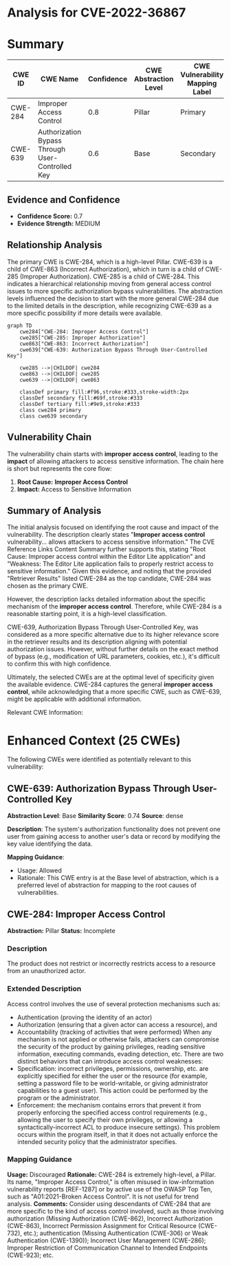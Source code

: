 # Analysis for CVE-2022-36867

# Summary
| CWE ID | CWE Name | Confidence | CWE Abstraction Level | CWE Vulnerability Mapping Label | CWE-Vulnerability Mapping Notes |
|---|---|---|---|---|---|
| CWE-284 | Improper Access Control | 0.8 | Pillar | Primary | Discouraged |
| CWE-639 | Authorization Bypass Through User-Controlled Key | 0.6 | Base | Secondary | Allowed |

## Evidence and Confidence

*   **Confidence Score:** 0.7
*   **Evidence Strength:** MEDIUM

## Relationship Analysis
The primary CWE is CWE-284, which is a high-level Pillar. CWE-639 is a child of CWE-863 (Incorrect Authorization), which in turn is a child of CWE-285 (Improper Authorization). CWE-285 is a child of CWE-284. This indicates a hierarchical relationship moving from general access control issues to more specific authorization bypass vulnerabilities. The abstraction levels influenced the decision to start with the more general CWE-284 due to the limited details in the description, while recognizing CWE-639 as a more specific possibility if more details were available.

```mermaid
graph TD
    cwe284["CWE-284: Improper Access Control"]
    cwe285["CWE-285: Improper Authorization"]
    cwe863["CWE-863: Incorrect Authorization"]
    cwe639["CWE-639: Authorization Bypass Through User-Controlled Key"]
    
    cwe285 -->|CHILDOF| cwe284
    cwe863 -->|CHILDOF| cwe285
    cwe639 -->|CHILDOF| cwe863
    
    classDef primary fill:#f96,stroke:#333,stroke-width:2px
    classDef secondary fill:#69f,stroke:#333
    classDef tertiary fill:#9e9,stroke:#333
    class cwe284 primary
    class cwe639 secondary
```

## Vulnerability Chain
The vulnerability chain starts with **improper access control**, leading to the **impact** of allowing attackers to access sensitive information. The chain here is short but represents the core flow:

1.  **Root Cause:** **Improper Access Control**
2.  **Impact:** Access to Sensitive Information

## Summary of Analysis
The initial analysis focused on identifying the root cause and impact of the vulnerability. The description clearly states "**Improper access control** vulnerability... allows attackers to access sensitive information." The CVE Reference Links Content Summary further supports this, stating "Root Cause: Improper access control within the Editor Lite application" and "Weakness: The Editor Lite application fails to properly restrict access to sensitive information." Given this evidence, and noting that the provided "Retriever Results" listed CWE-284 as the top candidate, CWE-284 was chosen as the primary CWE.

However, the description lacks detailed information about the specific mechanism of the **improper access control**. Therefore, while CWE-284 is a reasonable starting point, it is a high-level classification.

CWE-639, Authorization Bypass Through User-Controlled Key, was considered as a more specific alternative due to its higher relevance score in the retriever results and its description aligning with potential authorization issues. However, without further details on the exact method of bypass (e.g., modification of URL parameters, cookies, etc.), it's difficult to confirm this with high confidence.

Ultimately, the selected CWEs are at the optimal level of specificity given the available evidence. CWE-284 captures the general **improper access control**, while acknowledging that a more specific CWE, such as CWE-639, might be applicable with additional information.

Relevant CWE Information:

# Enhanced Context (25 CWEs)
The following CWEs were identified as potentially relevant to this vulnerability:

## CWE-639: Authorization Bypass Through User-Controlled Key
**Abstraction Level**: Base
**Similarity Score**: 0.74
**Source**: dense

**Description**:
The system's authorization functionality does not prevent one user from gaining access to another user's data or record by modifying the key value identifying the data.

**Mapping Guidance**:
- Usage: Allowed
- Rationale: This CWE entry is at the Base level of abstraction, which is a preferred level of abstraction for mapping to the root causes of vulnerabilities.

## CWE-284: Improper Access Control
**Abstraction:** Pillar
**Status:** Incomplete

### Description
The product does not restrict or incorrectly restricts access to a resource from an unauthorized actor.

### Extended Description
Access control involves the use of several protection mechanisms such as:
  - Authentication (proving the identity of an actor)
  - Authorization (ensuring that a given actor can access a resource), and
  - Accountability (tracking of activities that were performed)
When any mechanism is not applied or otherwise fails, attackers can compromise the security of the product by gaining privileges, reading sensitive information, executing commands, evading detection, etc.
There are two distinct behaviors that can introduce access control weaknesses:
  - Specification: incorrect privileges, permissions, ownership, etc. are explicitly specified for either the user or the resource (for example, setting a password file to be world-writable, or giving administrator capabilities to a guest user). This action could be performed by the program or the administrator.
  - Enforcement: the mechanism contains errors that prevent it from properly enforcing the specified access control requirements (e.g., allowing the user to specify their own privileges, or allowing a syntactically-incorrect ACL to produce insecure settings). This problem occurs within the program itself, in that it does not actually enforce the intended security policy that the administrator specifies.

### Mapping Guidance
**Usage:** Discouraged
**Rationale:** CWE-284 is extremely high-level, a Pillar. Its name, "Improper Access Control," is often misused in low-information vulnerability reports [REF-1287] or by active use of the OWASP Top Ten, such as "A01:2021-Broken Access Control". It is not useful for trend analysis.
**Comments:** Consider using descendants of CWE-284 that are more specific to the kind of access control involved, such as those involving authorization (Missing Authorization (CWE-862), Incorrect Authorization (CWE-863), Incorrect Permission Assignment for Critical Resource (CWE-732), etc.); authentication (Missing Authentication (CWE-306) or Weak Authentication (CWE-1390)); Incorrect User Management (CWE-286); Improper Restriction of Communication Channel to Intended Endpoints (CWE-923); etc.